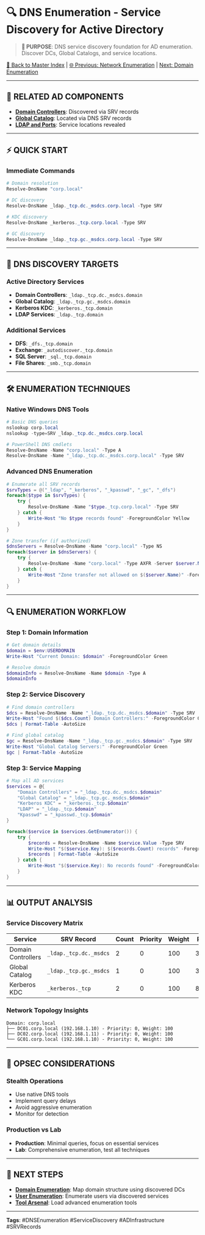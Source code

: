 # 🔍 DNS Enumeration - Service Discovery for Active Directory

> **🎯 PURPOSE**: DNS service discovery foundation for AD enumeration. Discover DCs, Global Catalogs, and service locations.

[🔄 Back to Master Index](./00_Enumeration_Index.md) | [🌐 Previous: Network Enumeration](./02_Network_Enumeration.md) | [Next: Domain Enumeration](./04_Domain_Enumeration.md)

---

## 🔗 **RELATED AD COMPONENTS**
- **[Domain Controllers](../02_Active_Directory_Components/02_Domain_Controllers.md)**: Discovered via SRV records
- **[Global Catalog](../02_Active_Directory_Components/12_Global_Catalog.md)**: Located via DNS SRV records
- **[LDAP and Ports](../02_Active_Directory_Components/13_LDAP_and_Ports.md)**: Service locations revealed

---

## ⚡ **QUICK START**

### **Immediate Commands**
```powershell
# Domain resolution
Resolve-DnsName "corp.local"

# DC discovery
Resolve-DnsName _ldap._tcp.dc._msdcs.corp.local -Type SRV

# KDC discovery
Resolve-DnsName _kerberos._tcp.corp.local -Type SRV

# GC discovery
Resolve-DnsName _ldap._tcp.gc._msdcs.corp.local -Type SRV
```

---

## 🎯 **DNS DISCOVERY TARGETS**

### **Active Directory Services**
- **Domain Controllers**: `_ldap._tcp.dc._msdcs.domain`
- **Global Catalog**: `_ldap._tcp.gc._msdcs.domain`
- **Kerberos KDC**: `_kerberos._tcp.domain`
- **LDAP Services**: `_ldap._tcp.domain`

### **Additional Services**
- **DFS**: `_dfs._tcp.domain`
- **Exchange**: `_autodiscover._tcp.domain`
- **SQL Server**: `_sql._tcp.domain`
- **File Shares**: `_smb._tcp.domain`

---

## 🛠️ **ENUMERATION TECHNIQUES**

### **Native Windows DNS Tools**
```powershell
# Basic DNS queries
nslookup corp.local
nslookup -type=SRV _ldap._tcp.dc._msdcs.corp.local

# PowerShell DNS cmdlets
Resolve-DnsName -Name "corp.local" -Type A
Resolve-DnsName -Name "_ldap._tcp.dc._msdcs.corp.local" -Type SRV
```

### **Advanced DNS Enumeration**
```powershell
# Enumerate all SRV records
$srvTypes = @("_ldap", "_kerberos", "_kpasswd", "_gc", "_dfs")
foreach($type in $srvTypes) {
    try {
        Resolve-DnsName -Name "$type._tcp.corp.local" -Type SRV
    } catch {
        Write-Host "No $type records found" -ForegroundColor Yellow
    }
}

# Zone transfer (if authorized)
$dnsServers = Resolve-DnsName -Name "corp.local" -Type NS
foreach($server in $dnsServers) {
    try {
        Resolve-DnsName -Name "corp.local" -Type AXFR -Server $server.Name
    } catch {
        Write-Host "Zone transfer not allowed on $($server.Name)" -ForegroundColor Red
    }
}
```

---

## 🔍 **ENUMERATION WORKFLOW**

### **Step 1: Domain Information**
```powershell
# Get domain details
$domain = $env:USERDOMAIN
Write-Host "Current Domain: $domain" -ForegroundColor Green

# Resolve domain
$domainInfo = Resolve-DnsName -Name $domain -Type A
$domainInfo
```

### **Step 2: Service Discovery**
```powershell
# Find domain controllers
$dcs = Resolve-DnsName -Name "_ldap._tcp.dc._msdcs.$domain" -Type SRV
Write-Host "Found $($dcs.Count) Domain Controllers:" -ForegroundColor Green
$dcs | Format-Table -AutoSize

# Find global catalog
$gc = Resolve-DnsName -Name "_ldap._tcp.gc._msdcs.$domain" -Type SRV
Write-Host "Global Catalog Servers:" -ForegroundColor Green
$gc | Format-Table -AutoSize
```

### **Step 3: Service Mapping**
```powershell
# Map all AD services
$services = @{
    "Domain Controllers" = "_ldap._tcp.dc._msdcs.$domain"
    "Global Catalog" = "_ldap._tcp.gc._msdcs.$domain"
    "Kerberos KDC" = "_kerberos._tcp.$domain"
    "LDAP" = "_ldap._tcp.$domain"
    "Kpasswd" = "_kpasswd._tcp.$domain"
}

foreach($service in $services.GetEnumerator()) {
    try {
        $records = Resolve-DnsName -Name $service.Value -Type SRV
        Write-Host "$($service.Key): $($records.Count) records" -ForegroundColor Green
        $records | Format-Table -AutoSize
    } catch {
        Write-Host "$($service.Key): No records found" -ForegroundColor Yellow
    }
}
```

---

## 📊 **OUTPUT ANALYSIS**

### **Service Discovery Matrix**
| Service | SRV Record | Count | Priority | Weight | Port |
|---------|------------|-------|----------|--------|------|
| Domain Controllers | `_ldap._tcp.dc._msdcs` | 2 | 0 | 100 | 389 |
| Global Catalog | `_ldap._tcp.gc._msdcs` | 1 | 0 | 100 | 3268 |
| Kerberos KDC | `_kerberos._tcp` | 2 | 0 | 100 | 88 |

### **Network Topology Insights**
```
Domain: corp.local
├── DC01.corp.local (192.168.1.10) - Priority: 0, Weight: 100
├── DC02.corp.local (192.168.1.11) - Priority: 0, Weight: 100
└── GC01.corp.local (192.168.1.10) - Priority: 0, Weight: 100
```

---

## 🚨 **OPSEC CONSIDERATIONS**

### **Stealth Operations**
- Use native DNS tools
- Implement query delays
- Avoid aggressive enumeration
- Monitor for detection

### **Production vs Lab**
- **Production**: Minimal queries, focus on essential services
- **Lab**: Comprehensive enumeration, test all techniques

---

## 🔄 **NEXT STEPS**
- **[Domain Enumeration](./04_Domain_Enumeration.md)**: Map domain structure using discovered DCs
- **[User Enumeration](./05_User_Enumeration.md)**: Enumerate users via discovered services
- **[Tool Arsenal](./01_Tool_Setup_Loading.md)**: Load advanced enumeration tools

---

**Tags**: #DNSEnumeration #ServiceDiscovery #ADInfrastructure #SRVRecords